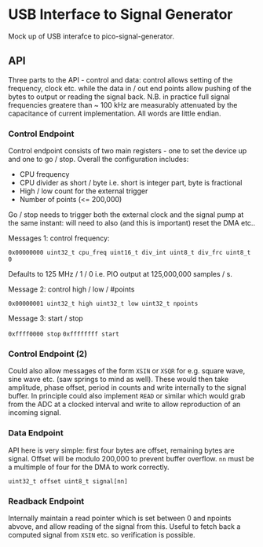 # USB Interface to Signal Generator

Mock up of USB interafce to pico-signal-generator.

## API

Three parts to the API - control and data: control allows setting of the frequency, clock etc. while the data in / out end points allow pushing of the bytes to output or reading the signal back. N.B. in practice full signal frequencies greatere than ~ 100 kHz are measurably attenuated by the capacitance of current implementation. All words are little endian.

### Control Endpoint

Control endpoint consists of two main registers - one to set the device up and one to go / stop. Overall the configuration includes:

- CPU frequency
- CPU divider as short / byte i.e. short is integer part, byte is fractional
- High / low count for the external trigger
- Number of points (<= 200,000)

Go / stop needs to trigger both the external clock and the signal pump at the same instant: will need to also (and this is important) reset the DMA etc..

Messages 1: control frequency:

`0x00000000 uint32_t cpu_freq uint16_t div_int uint8_t div_frc uint8_t 0`

Defaults to 125 MHz / 1 / 0 i.e. PIO output at 125,000,000 samples / s.

Message 2: control high / low / #points

`0x00000001 uint32_t high uint32_t low uint32_t npoints`

Message 3: start / stop

`0xffff0000 stop`
`0xffffffff start`

### Control Endpoint (2)

Could also allow messages of the form `XSIN` or `XSQR` for e.g. square wave, sine wave etc. (saw springs to mind as well). These would then take amplitude, phase offset, period in counts and write internally to the signal buffer. In principle could also implement `READ` or similar which would grab from the ADC at a clocked interval and write to allow reproduction of an incoming signal.

### Data Endpoint

API here is very simple: first four bytes are offset, remaining bytes are signal. Offset will be modulo 200,000 to prevent buffer overflow. `nn` must be a multimple of four for the DMA to work correctly.

`uint32_t offset uint8_t signal[nn]`

### Readback Endpoint

Internally maintain a read pointer which is set between 0 and npoints abvove, and allow reading of the signal from this. Useful to fetch back a computed signal from `XSIN` etc. so verification is possible.
